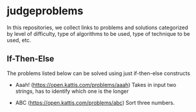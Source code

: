 # judgeproblems


In this repositories, we collect links to problems and solutions categorized by level of difficulty, type of algorithms to be used, type of technique to be used, etc.


## If-Then-Else

The problems listed below can be solved using just if-then-else constructs

* Aaah! (https://open.kattis.com/problems/aaah)
  Takes in input two strings, has to identify which one is the longer

* ABC (https://open.kattis.com/problems/abc) 
  Sort three numbers. 
  
  